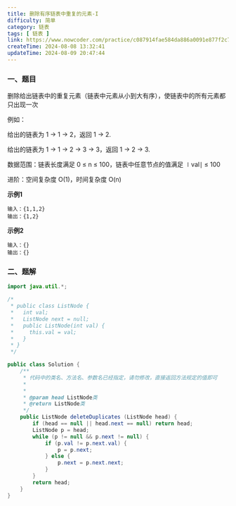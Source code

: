 ```yaml
---
title: 删除有序链表中重复的元素-I
difficulty: 简单
category: 链表
tags: [ 链表 ]
link: https://www.nowcoder.com/practice/c087914fae584da886a0091e877f2c79
createTime: 2024-08-08 13:32:41
updateTime: 2024-08-09 20:47:44
---
```


### 一、题目

删除给出链表中的重复元素（链表中元素从小到大有序），使链表中的所有元素都只出现一次

例如：

给出的链表为 1 → 1 → 2，返回 1 → 2.

给出的链表为 1 → 1 → 2 → 3 → 3，返回 1 → 2 → 3.

数据范围：链表长度满足 0 ≤ n ≤ 100，链表中任意节点的值满足 ∣val∣ ≤ 100

进阶：空间复杂度 O(1)，时间复杂度 O(n)

**示例1**

```
输入：{1,1,2}
输出：{1,2}
```

**示例2**

```
输入：{}
输出：{}
```

### 二、题解

```java
import java.util.*;

/*
 * public class ListNode {
 *   int val;
 *   ListNode next = null;
 *   public ListNode(int val) {
 *     this.val = val;
 *   }
 * }
 */

public class Solution {
    /**
     * 代码中的类名、方法名、参数名已经指定，请勿修改，直接返回方法规定的值即可
     *
     *
     * @param head ListNode类
     * @return ListNode类
     */
    public ListNode deleteDuplicates (ListNode head) {
        if (head == null || head.next == null) return head;
        ListNode p = head;
        while (p != null && p.next != null) {
            if (p.val != p.next.val) {
                p = p.next;
            } else {
                p.next = p.next.next;
            }
        }
        return head;
    }
}
```
